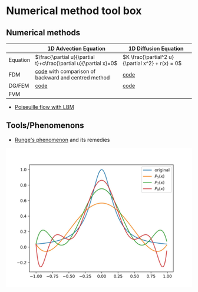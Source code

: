 # Numerical method tool box

## Numerical methods

|        |  1D Advection Equation | 1D Diffusion Equation|
|  ----  | ----                   | ----            |
|Equation| $\frac{\partial u}{\partial t}+c\frac{\partial u}{\partial x}=0$ | $K \frac{\partial^2 u}{\partial x^2} + r(x) = 0$ |
| FDM | [code](./FDM_LinearAdvection.py) with comparison of backward and centred method |[code](./FDM_Diffusion.py)|  |
|DG/FEM| [code](./DG_LinearAdvection.py) | [code](./FEM_Diffusion.py) |
| FVM | ||


- [Poiseuille flow with LBM](./LBM_Poiseuille.py)
## Tools/Phenomenons
- [Runge's phenomenon](./Runge_phenomenon.py) and its remedies

![Runge's phenomenon](./runge_phenomenon.jpg)